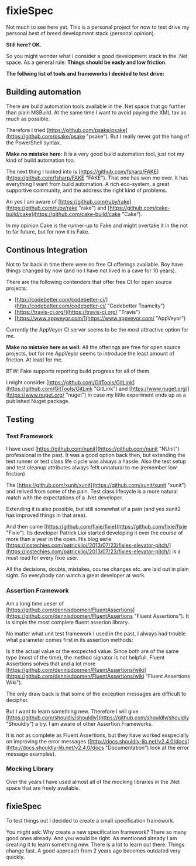 # fixieSpec #

Not much to see here yet.
This is a personal project for now to test drive my personal best of breed development stack (personal opinion).

**Still here? OK.**

So you might wonder what I consider a good development stack in the .Net space.
As a general rule: **Things should be easly and low friction**.

**The follwing list of tools and frameworks I decided to test drive:**

## Building automation ##
There are build automation tools available in the .Net space that go further than plain MSBuild.
At the same time I want to avoid paying the XML tax as much as possible.

Therefore I tried [https://github.com/psake/psake](https://github.com/psake/psake "psake").
But I really never got the hang of the PowerShell syntax.

**Make no mistake here:**
It is a very good build automation tool, just not my kind of build automation too.

The next thing I looked into is [https://github.com/fsharp/FAKE](https://github.com/fsharp/FAKE "FAKE").
That one has won me over. It has everything I want from build automation.
A rich eco-system, a great supportive community, and the address the right kind of problems.

An yes I am aware of [https://github.com/ruby/rake](https://github.com/ruby/rake "rake") and [https://github.com/cake-build/cake](https://github.com/cake-build/cake "Cake").

In my opinion Cake is the runner-up to Fake and might overtake it in the not to far future, but for now it is Fake.

## Continous Integration ##
Not to far back in time there were no free CI offerings available.
Boy have things changed by now (and no I have not lived in a cave for 10 years).

There are the following contenders that offer free CI for open source projects:

- [http://codebetter.com/codebetter-ci/](http://codebetter.com/codebetter-ci/ "Codebetter Teamcity")
- [https://travis-ci.org/](https://travis-ci.org/ "Travis")
- [https://www.appveyor.com/](https://www.appveyor.com/ "AppVeyor")

Currently the AppVeyor CI server seems to be the most attractive option for me.

**Make no mistake here as well:**
All the offerings are free for open source projects, but for me AppVeyor seems to introduce the least amount of friction. At least for me.

BTW: Fake supports reporting build progress for all of them.

I might consider [https://github.com/GitTools/GitLink](https://github.com/GitTools/GitLink "GitLink") and [https://www.nuget.org/](https://www.nuget.org/ "nuget") in case my little experiment ends up as a published Nuget package.

## Testing ##

### Test Framework ###
I have used [https://github.com/nunit](https://github.com/nunit "NUnit") professional in the past. It was a good option back then, but extending the test runner or test class life ciycle was always a hassle.
Also the test setup and test cleanup attributes always fetlt unnatural to me (remember low friction)

The [https://github.com/xunit/xunit](https://github.com/xunit/xunit "xunit") and relived from some of the pain.
Test class lifecycle is a more natural match with the expectations of a .Net developer.

Extending it is also possible, but still somewhat of a pain (and yes xunit2 has improved things in that area).

And then came [https://github.com/fixie/fixie](https://github.com/fixie/fixie "Fixie").
Its developer Patrick Lioi started developing it over the course of more than a year in the open.
His blog serie [https://lostechies.com/patricklioi/2013/07/23/fixies-elevator-pitch/](https://lostechies.com/patricklioi/2013/07/23/fixies-elevator-pitch/) is a must read for every fixie user.

All the decisions, doubts, mistakes, course changes etc. are laid out in plain sight.
So everybody can watch a great developer at work.

### Assertion Framework ###
Am a long time ueser of [https://github.com/dennisdoomen/FluentAssertions](https://github.com/dennisdoomen/FluentAssertions "Fluent Assertions"). It is simple the most complete fluent asserion library.

No matter what unit test framework I used in the past, I always had trouble what parameter comes first in its assertion methods:

Is it the actual value or the excpected value. Since both are of the same type (most of the time), the method signator is not helpfull. Fluent Assertions solves that and a lot more [https://github.com/dennisdoomen/FluentAssertions/wiki](https://github.com/dennisdoomen/FluentAssertions/wiki "Fluent Assertions Wiki").

The only draw back is that some of the exception messages are difficult to decipher.

But I want to learn something new. Therefore I will give [https://github.com/shouldly/shouldly](https://github.com/shouldly/shouldly "Shouldly") a try. I am aware of other Assertion Frameworks.

It is not as complete as Fluent Assertions, but they have worked exspecially on improving the error messages ([http://docs.shouldly-lib.net/v2.4.0/docs](http://docs.shouldly-lib.net/v2.4.0/docs "Documentation") look at the error message examples). 

### Mocking Library ###
Over the years I have used almost all of the mocking libraries in the .Net space that are freely available.



## fixieSpec ##

To test things out I decided to create a small specification framework.

You might ask: Why create a new specification framework?
There so many good ones already. And you would be right.
As mentioned already I am creating it to learn something new.
There is a lot to learn out there. Things change fast. A good approach from 2 years ago becomes outdated very quickly.

